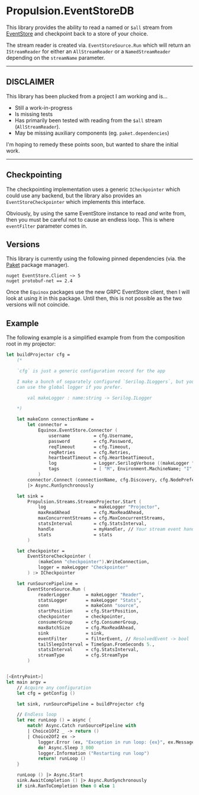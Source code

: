 # Propulsion.EventStoreDB

This library provides the ability to read a named or `$all` stream from
[EventStore](https://www.eventstore.com/) and checkpoint back to a store of your choice.

The stream reader is created via. `EventStoreSource.Run` which will return an
`IStreamReader` for either an `AllStreamReader` or a `NamedStreamReader` depending on the
`streamName` parameter.

---

## DISCLAIMER

This library has been plucked from a project I am working and is...

  * Still a work-in-progress
  * Is missing tests
  * Has primarily been tested with reading from the `$all` stream (`AllStreamReader`).
  * May be missing auxiliary components (eg. `paket.dependencies`)

I'm hoping to remedy these points soon, but wanted to share the initial work.

---

## Checkpointing

The checkpointing implementation uses a generic `ICheckpointer` which could use any
backend, but the library also provides an `EventStoreCheckpointer` which implements
this interface.

Obviously, by using the same EventStore instance to read _and_ write from, then
you must be careful not to cause an endless loop. This is where `eventFilter` parameter
comes in.

## Versions

This library is currently using the following pinned dependencies (via. the
[Paket](https://fsprojects.github.io/Paket/) package manager).

```
nuget EventStore.Client ~> 5
nuget protobuf-net == 2.4
```

Once the `Equinox` packages use the new GRPC EventStore client, then I will look
at using it in this package. Until then, this is not possible as the two versions
will not coincide.

## Example

The following example is a simplified example from from the composition root in
my projector:

```fsharp
let buildProjector cfg =
    (*

    `cfg` is just a generic configuration record for the app

    I make a bunch of separately configured `Serilog.ILoggers`, but you
    can use the global logger if you prefer.

        val makeLogger : name:string -> Serilog.ILogger

    *)

    let makeConn connectionName =
        let connector =
            Equinox.EventStore.Connector (
                username         = cfg.Username,
                password         = cfg.Password,
                reqTimeout       = cfg.Timeout,
                reqRetries       = cfg.Retries,
                heartbeatTimeout = cfg.HeartbeatTimeout,
                log              = Logger.SerilogVerbose ((makeLogger "Store").ForContext("source", connectionName)),
                tags             = [ "M", Environment.MachineName; "I", Guid.NewGuid () |> string ]
            )
        connector.Connect (connectionName, cfg.Discovery, cfg.NodePreference)
        |> Async.RunSynchronously

    let sink =
        Propulsion.Streams.StreamsProjector.Start (
            log                  = makeLogger "Projector",
            maxReadAhead         = cfg.MaxReadAhead,
            maxConcurrentStreams = cfg.MaxConcurrentStreams,
            statsInterval        = cfg.StatsInterval,
            handle               = myHandler, // Your stream event handler
            stats                = stats
        )

    let checkpointer =
        EventStoreCheckpointer (
            (makeConn "checkpointer").WriteConnection,
            logger = makeLogger "Checkpointer"
        ) :> ICheckpointer

    let runSourcePipeline =
        EventStoreSource.Run (
            readerLogger      = makeLogger "Reader",
            statsLogger       = makeLogger "Stats",
            conn              = makeConn "source",
            startPosition     = cfg.StartPosition,
            checkpointer      = checkpointer,
            consumerGroup     = cfg.ConsumerGroup,
            maxBatchSize      = cfg.MaxReadAhead,
            sink              = sink,
            eventFilter       = filterEvent, // ResolvedEvent -> bool
            tailSleepInterval = TimeSpan.FromSeconds 5.,
            statsInterval     = cfg.StatsInterval,
            streamType        = cfg.StreamType
        )


[<EntryPoint>]
let main argv =
    // Acquire any configuration
    let cfg = getConfig ()

    let sink, runSourcePipeline = buildProjector cfg

    // Endless loop
    let rec runLoop () = async {
        match! Async.Catch runSourcePipeline with
        | Choice1Of2 _ -> return ()
        | Choice2Of2 ex ->
            logger.Error (ex, "Exception in run loop: {ex}", ex.Message)
            do! Async.Sleep 3_000
            logger.Information ("Restarting run loop")
            return! runLoop ()
    }

    runLoop () |> Async.Start
    sink.AwaitCompletion () |> Async.RunSynchronously
    if sink.RanToCompletion then 0 else 1
```
